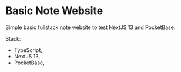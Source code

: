 # Basic Note Website

Simple basic fullstack note website to test NextJS 13 and PocketBase.

Stack:

- TypeScript,
- NextJS 13,
- PocketBase,
